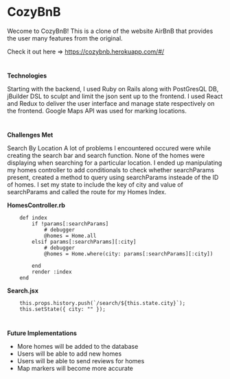 # CozyBnB

Wecome to CozyBnB! This is a clone of the website AirBnB that provides the user many features from the original. 

Check it out here => https://cozybnb.herokuapp.com/#/
#
**Technologies**

Starting with the backend, I used Ruby on Rails along with  PostGresQL DB, jBuilder DSL to sculpt and limit the json sent up to the frontend. I used React and Redux to deliver the user interface and manage state respectively on the frontend. Google Maps API was used for marking locations. 
#
**Challenges Met**


Search By Location 
A lot of problems I encountered occured were while creating the search bar and search function. None of the homes were displaying when searching for a particular location. I ended up manipulating my homes controller to add conditionals to check whether searchParams present, created a method to query using searchParams insteade of the ID of homes. I set my state to include the key of city and value of searchParams and called the route for my Homes Index. 

**HomesController.rb**
```
    def index 
        if !params[:searchParams]   
            # debugger  
            @homes = Home.all    
        elsif params[:searchParams][:city]
            # debugger
            @homes = Home.where(city: params[:searchParams][:city])
            
        end
        render :index
    end
```

**Search.jsx**
```
    this.props.history.push(`/search/${this.state.city}`);
    this.setState({ city: "" });
```

#
**Future Implementations**

* More homes will be added to the database 
* Users will be able to add new homes 
* Users will be able to send reviews for homes 
* Map markers will become more accurate 

